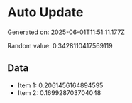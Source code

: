 # Auto Update

Generated on: 2025-06-01T11:51:11.177Z

Random value: 0.3428110417569119

## Data

- Item 1: 0.2061456164894595
- Item 2: 0.169928703704048